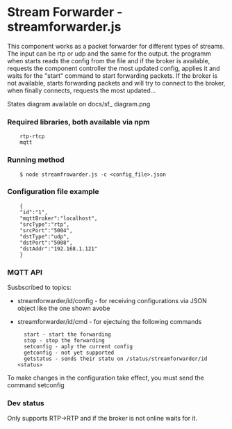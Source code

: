 # Stream Forwarder - streamforwarder.js

This component works as a packet forwarder for different types of streams. The input can be rtp or udp and the same for the output. the programm when starts reads the config from the file and if the broker is available, requests the component controller the most updated config, applies it and waits for the "start" command to start forwarding packets. If the broker is not available, starts forwarding packets and will try to connect to the broker, when finally connects, requests the most updated... 

States diagram available on docs/sf_ diagram.png

### Required libraries, both available via npm

        rtp-rtcp
        mqtt

### Running method

        $ node streamfrowarder.js -c <config_file>.json

### Configuration file example

        {
        "id":"1",
        "mqttBroker":"localhost",
        "srcType":"rtp",
        "srcPort":"5004",
        "dstType":"udp",
        "dstPort":"5008",
        "dstAddr":"192.168.1.121"
        }

### MQTT API

Susbscribed to topics:

* streamforwarder/id/config <configuration> - for receiving configurations via JSON object like the one shown avobe

* streamforwarder/id/cmd - for ejectuing the following commands

        start - start the forwarding
        stop - stop the forwarding
        setconfig - aply the current config
        getconfig - not yet supported
        getstatus - sends their statu on /status/streamforwarder/id <status>

To make changes in the configuration take effect, you must send the command setconfig

### Dev status

Only supports RTP->RTP and if the broker is not online waits for it.
